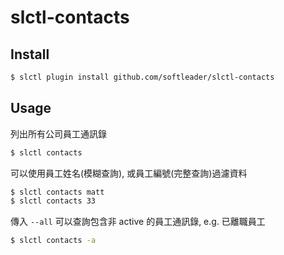 # slctl-contacts

## Install

```sh
$ slctl plugin install github.com/softleader/slctl-contacts
```

## Usage

列出所有公司員工通訊錄

```sh
$ slctl contacts
```

可以使用員工姓名(模糊查詢), 或員工編號(完整查詢)過濾資料

```sh
$ slctl contacts matt
$ slctl contacts 33
```

傳入 `--all` 可以查詢包含非 active 的員工通訊錄, e.g. 已離職員工

```sh
$ slctl contacts -a
````